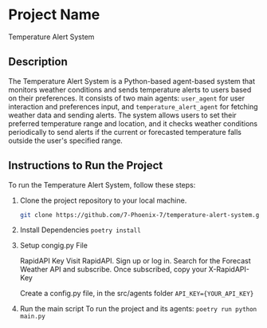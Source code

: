 # Project Name

Temperature Alert System

## Description

The Temperature Alert System is a Python-based agent-based system that monitors weather conditions and sends temperature alerts to users based on their preferences. It consists of two main agents: `user_agent` for user interaction and preferences input, and `temperature_alert_agent` for fetching weather data and sending alerts. The system allows users to set their preferred temperature range and location, and it checks weather conditions periodically to send alerts if the current or forecasted temperature falls outside the user's specified range.

## Instructions to Run the Project

To run the Temperature Alert System, follow these steps:

1. Clone the project repository to your local machine.

   ```bash
   git clone https://github.com/7-Phoenix-7/temperature-alert-system.git

2. Install Dependencies
  ```poetry install```

3. Setup congig.py File

   RapidAPI Key
    Visit RapidAPI.
    Sign up or log in.
    Search for the Forecast Weather API and subscribe.
    Once subscribed, copy your X-RapidAPI-Key

   Create a config.py file, in the src/agents folder
   ```API_KEY={YOUR_API_KEY}```

4. Run the main script
  To run the project and its agents:
    ```poetry run python main.py```
   


